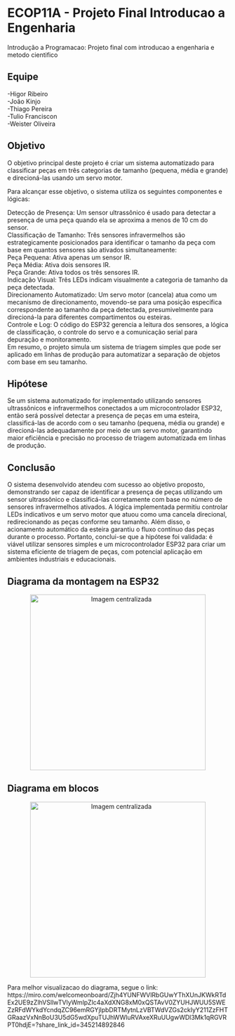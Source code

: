 # ECOP11A - Projeto Final Introducao a Engenharia
Introdução a Programacao: Projeto final com introducao a engenharia e metodo cientifico

## Equipe

-Higor Ribeiro  
-João Kinjo  
-Thiago Pereira  
-Tulio Franciscon  
-Weister Oliveira  

## Objetivo

O objetivo principal deste projeto é criar um sistema automatizado para classificar peças em três categorias de tamanho (pequena, média e grande) e direcioná-las usando um servo motor.  

Para alcançar esse objetivo, o sistema utiliza os seguintes componentes e lógicas:  

Detecção de Presença: Um sensor ultrassônico é usado para detectar a presença de uma peça quando ela se aproxima a menos de 10 cm do sensor.  
Classificação de Tamanho: Três sensores infravermelhos são estrategicamente posicionados para identificar o tamanho da peça com base em quantos sensores são ativados simultaneamente:  
Peça Pequena: Ativa apenas um sensor IR.  
Peça Média: Ativa dois sensores IR.  
Peça Grande: Ativa todos os três sensores IR.  
Indicação Visual: Três LEDs indicam visualmente a categoria de tamanho da peça detectada.  
Direcionamento Automatizado: Um servo motor (cancela) atua como um mecanismo de direcionamento, movendo-se para uma posição específica correspondente ao tamanho da peça detectada, presumivelmente para direcioná-la para diferentes compartimentos ou esteiras.  
Controle e Log: O código do ESP32 gerencia a leitura dos sensores, a lógica de classificação, o controle do servo e a comunicação serial para depuração e monitoramento.  
Em resumo, o projeto simula um sistema de triagem simples que pode ser aplicado em linhas de produção para automatizar a separação de objetos com base em seu tamanho.  

## Hipótese

Se um sistema automatizado for implementado utilizando sensores ultrassônicos e infravermelhos conectados a um microcontrolador ESP32, então será possível detectar a presença de peças em uma esteira, classificá-las de acordo com o seu tamanho (pequena, média ou grande) e direcioná-las adequadamente por meio de um servo motor, garantindo maior eficiência e precisão no processo de triagem automatizada em linhas de produção.

## Conclusão

O sistema desenvolvido atendeu com sucesso ao objetivo proposto, demonstrando ser capaz de identificar a presença de peças utilizando um sensor ultrassônico e classificá-las corretamente com base no número de sensores infravermelhos ativados. A lógica implementada permitiu controlar LEDs indicativos e um servo motor que atuou como uma cancela direcional, redirecionando as peças conforme seu tamanho. Além disso, o acionamento automático da esteira garantiu o fluxo contínuo das peças durante o processo. Portanto, conclui-se que a hipótese foi validada: é viável utilizar sensores simples e um microcontrolador ESP32 para criar um sistema eficiente de triagem de peças, com potencial aplicação em ambientes industriais e educacionais.

## Diagrama da montagem na ESP32

<p align="center">
  <img src="https://github.com/user-attachments/assets/a7ed25e5-d98b-4da0-a22d-dfd27c382ade" alt="Imagem centralizada" width="400">
</p>

## Diagrama em blocos

<p align="center">
  <img src="https://github.com/user-attachments/assets/ca7d7462-ce95-42d5-a282-6a5ed5bb6f97" alt="Imagem centralizada" width="400">
</p>
Para melhor visualizacao do diagrama, segue o link: https://miro.com/welcomeonboard/Zjh4YUNFWVlRbGUwYThXUnJKWkRTdEx2UE9zZlhVSllwTVlyWmlpZlc4aXdXNG8xM0xQSTAvV0ZYUHJWUU5SWEZzRFdWYkdYcndqZC96emRGYjlpbDRTMytnLzVBTWdVZGs2ckIyY211ZzFHTGRaazVxNnBoU3U5dG5wdXpuTUJhWWluRVAxeXRuUUgwWDl3Mk1qRGVRPT0hdjE=?share_link_id=345214892846

